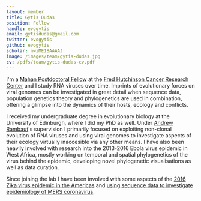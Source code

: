 ```yaml
---
layout: member
title: Gytis Dudas
position: Fellow
handle: evogytis
email: gytisdudas@gmail.com
twitter: evogytis
github: evogytis
scholar: nwiME18AAAAJ
image: /images/team/gytis-dudas.jpg
cv: /pdfs/team/gytis-dudas-cv.pdf
---
```


I'm a [Mahan Postdoctoral Fellow](http://www.fredhutch.org/en/labs/phs/projects/herbold-computational-biology-program.html) at the [Fred Hutchinson Cancer Research Center](http://www.fhcrc.org/) and I study RNA viruses over time. Imprints of evolutionary forces on viral genomes can be investigated in great detail when sequence data, population genetics theory and phylogenetics are used in combination, offering a glimpse into the dynamics of their hosts, ecology and conflicts.

I received my undergraduate degree in evolutionary biology at the University of Edinburgh, where I did my PhD as well. Under [Andrew Rambaut](http://tree.bio.ed.ac.uk/people/arambaut/)'s supervision I primarily focused on exploiting non-clonal evolution of RNA viruses and using viral genomes to investigate aspects of their ecology virtually inaccesible via any other means. I have also been heavily involved with research into the 2013-2016 Ebola virus epidemic in West Africa, mostly working on temporal and spatial phylogenetics of the virus behind the epidemic, developing novel phylogenetic visualisations as well as data curation.

Since joining the lab I have been involved with some aspects of the [2016 Zika virus epidemic in the Americas](http://bedford.io/papers/grubaugh-zika-in-florida/) and [using sequence data to investigate epidemiology of MERS coronavirus](http://bedford.io/papers/dudas-mers-structure/).